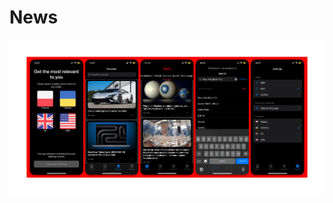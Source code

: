 # News

<img src="https://github.com/aleksandrmoshorovskyi/NewsClient/blob/homework/NewAppScreensRed.png"></img>
